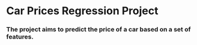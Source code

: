 # **Car Prices Regression Project**
### The project aims to predict the price of a car based on a set of features.

